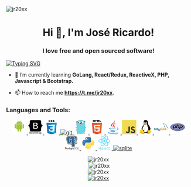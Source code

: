 <p align="left"> <img src="https://komarev.com/ghpvc/?username=jr20xx&label=Profile%20views&color=0e75b6&style=flat" alt="jr20xx" /> </p>

<h1 align="center">Hi 👋, I'm José Ricardo!</h1>
<h3 align="center">I love free and open sourced software!</h3>
<a href="https://git.io/typing-svg"><img src="https://readme-typing-svg.demolab.com?font=Fira+Code&weight=500&size=38&pause=1000&color=FF0000&center=true&vCenter=true&width=1000&height=60&lines=I+love+free+and+open+sourced+software!;I+like+to+learn+how+to+use+new+technologies!;I+love+coding!;I+love+GNU%2FLinux!;Debian+is+like+a+piece+of+me+nowadays..." alt="Typing SVG" /></a>

- 🌱 I’m currently learning **GoLang, React/Redux, ReactiveX, PHP, Javascript & Bootstrap.**

- 📫 How to reach me **https://t.me/jr20xx**.

<h3 align="left">Languages and Tools:</h3>
<p align="center"> <a href="https://developer.android.com" target="_blank" rel="noreferrer"> <img src="https://raw.githubusercontent.com/devicons/devicon/master/icons/android/android-original-wordmark.svg" alt="android" width="40" height="40"/> </a> <a href="https://getbootstrap.com" target="_blank" rel="noreferrer"> <img src="https://raw.githubusercontent.com/devicons/devicon/master/icons/bootstrap/bootstrap-plain-wordmark.svg" alt="bootstrap" width="40" height="40"/> </a> <a href="https://www.w3schools.com/css/" target="_blank" rel="noreferrer"> <img src="https://raw.githubusercontent.com/devicons/devicon/master/icons/css3/css3-original-wordmark.svg" alt="css3" width="40" height="40"/> </a> <a href="https://git-scm.com/" target="_blank" rel="noreferrer"> <img src="https://www.vectorlogo.zone/logos/git-scm/git-scm-icon.svg" alt="git" width="40" height="40"/> </a> <a href="https://golang.org" target="_blank" rel="noreferrer"> <img src="https://raw.githubusercontent.com/devicons/devicon/master/icons/go/go-original.svg" alt="go" width="40" height="40"/> </a> <a href="https://www.w3.org/html/" target="_blank" rel="noreferrer"> <img src="https://raw.githubusercontent.com/devicons/devicon/master/icons/html5/html5-original-wordmark.svg" alt="html5" width="40" height="40"/> </a> <a href="https://www.java.com" target="_blank" rel="noreferrer"> <img src="https://raw.githubusercontent.com/devicons/devicon/master/icons/java/java-original.svg" alt="java" width="40" height="40"/> </a> <a href="https://developer.mozilla.org/en-US/docs/Web/JavaScript" target="_blank" rel="noreferrer"> <img src="https://raw.githubusercontent.com/devicons/devicon/master/icons/javascript/javascript-original.svg" alt="javascript" width="40" height="40"/> </a> <a href="https://www.linux.org/" target="_blank" rel="noreferrer"> <img src="https://raw.githubusercontent.com/devicons/devicon/master/icons/linux/linux-original.svg" alt="linux" width="40" height="40"/> </a> <a href="https://www.mysql.com/" target="_blank" rel="noreferrer"> <img src="https://raw.githubusercontent.com/devicons/devicon/master/icons/mysql/mysql-original-wordmark.svg" alt="mysql" width="40" height="40"/> </a> <a href="https://www.php.net" target="_blank" rel="noreferrer"> <img src="https://raw.githubusercontent.com/devicons/devicon/master/icons/php/php-original.svg" alt="php" width="40" height="40"/> </a> <a href="https://www.postgresql.org" target="_blank" rel="noreferrer"> <img src="https://raw.githubusercontent.com/devicons/devicon/master/icons/postgresql/postgresql-original-wordmark.svg" alt="postgresql" width="40" height="40"/> </a> <a href="https://www.python.org" target="_blank" rel="noreferrer"> <img src="https://raw.githubusercontent.com/devicons/devicon/master/icons/python/python-original.svg" alt="python" width="40" height="40"/> </a> <a href="https://reactjs.org/" target="_blank" rel="noreferrer"> <img src="https://raw.githubusercontent.com/devicons/devicon/master/icons/react/react-original-wordmark.svg" alt="react" width="40" height="40"/> </a> <a href="https://www.sqlite.org/" target="_blank" rel="noreferrer"> <img src="https://www.vectorlogo.zone/logos/sqlite/sqlite-icon.svg" alt="sqlite" width="40" height="40"/> </a> </p>

<div align="center"><img src="https://github-readme-stats.vercel.app/api/top-langs?username=jr20xx&show_icons=true&locale=en&layout=compact&theme=onedark" alt="jr20xx" /></div>

<div align="center">&nbsp;<img src="https://github-readme-stats.vercel.app/api?username=jr20xx&show_icons=true&locale=en&theme=onedark" alt="jr20xx"/></div>

<div align="center"><img src="https://github-readme-streak-stats.herokuapp.com/?user=jr20xx&theme=onedark" alt="jr20xx" /></div>

<div align="center"> <a href="https://github.com/ryo-ma/github-profile-trophy"><img src="https://github-profile-trophy.vercel.app/?username=jr20xx&theme=onedark" alt="jr20xx"/></a> </div>
